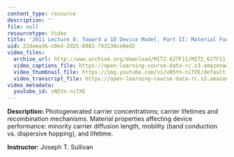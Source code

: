 ```yaml
---
content_type: resource
description: ''
file: null
resourcetype: Video
title: '2011 Lecture 8: Toward a 1D Device Model, Part II: Material Fundamentals'
uid: 22daea36-c0e4-2d25-8981-743130ce8ed2
video_files:
  archive_url: http://www.archive.org/download/MIT2.627F11/MIT2_627F11_lec08_300k.mp4
  video_captions_file: https://open-learning-course-data-rc.s3.amazonaws.com/2-627-fundamentals-of-photovoltaics-fall-2013/a930ad1ac9775eab9523112f867fd784_vN5Yn-niTXE.vtt
  video_thumbnail_file: https://img.youtube.com/vi/vN5Yn-niTXE/default.jpg
  video_transcript_file: https://open-learning-course-data-rc.s3.amazonaws.com/2-627-fundamentals-of-photovoltaics-fall-2013/c94ea76bdd0db45fad9b38a9aa6bc5bd_vN5Yn-niTXE.pdf
video_metadata:
  youtube_id: vN5Yn-niTXE
---
```


**Description:** Photogenerated carrier concentrations; carrier lifetimes and recombination mechanisms. Material properties affecting device performance: minority carrier diffusion length, mobility (band conduction vs. dispersive hopping), and lifetime.

**Instructor:** Joseph T. Sullivan